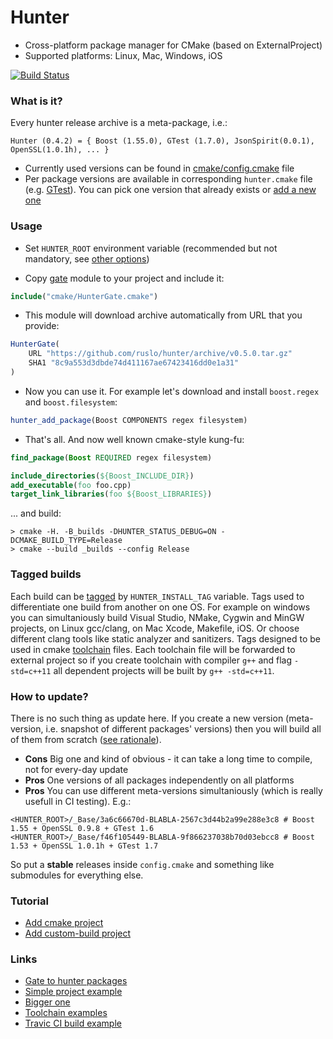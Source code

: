 Hunter
======

* Cross-platform package manager for CMake (based on ExternalProject)
* Supported platforms: Linux, Mac, Windows, iOS

[![Build Status][link_master]][link_hunter]

[link_master]: https://travis-ci.org/ruslo/hunter.png?branch=master
[link_hunter]: https://travis-ci.org/ruslo/hunter

### What is it?

Every hunter release archive is a meta-package, i.e.:
```
Hunter (0.4.2) = { Boost (1.55.0), GTest (1.7.0), JsonSpirit(0.0.1), OpenSSL(1.0.1h), ... }
```

* Currently used versions can be found in
[cmake/config.cmake](https://github.com/ruslo/hunter/blob/master/cmake/config.cmake) file
* Per package versions are available in corresponding `hunter.cmake` file
(e.g. [GTest](https://github.com/ruslo/hunter/blob/master/cmake/projects/GTest/hunter.cmake)).
You can pick one version that already exists
or [add a new one](https://github.com/ruslo/hunter/wiki/Adding-new-package)

### Usage

* Set `HUNTER_ROOT` environment variable (recommended but not mandatory, see 
[other options](https://github.com/hunter-packages/gate#effects))

* Copy [gate](https://github.com/hunter-packages/gate) module to your project and include it:
```cmake
include("cmake/HunterGate.cmake")
```

* This module will download archive automatically from URL that you provide:

```cmake
HunterGate(
    URL "https://github.com/ruslo/hunter/archive/v0.5.0.tar.gz"
    SHA1 "8c9a553d3dbde74d411167ae67423416dd0e1a31"
)
```

* Now you can use it. For example let's download and install `boost.regex` and `boost.filesystem`:
```cmake
hunter_add_package(Boost COMPONENTS regex filesystem)
```

* That's all. And now well known cmake-style kung-fu:
```cmake
find_package(Boost REQUIRED regex filesystem)

include_directories(${Boost_INCLUDE_DIR})
add_executable(foo foo.cpp)
target_link_libraries(foo ${Boost_LIBRARIES})
```

... and build:
```
> cmake -H. -B_builds -DHUNTER_STATUS_DEBUG=ON -DCMAKE_BUILD_TYPE=Release
> cmake --build _builds --config Release
```

### Tagged builds

Each build can be [tagged](https://github.com/ruslo/hunter/wiki/EP_BASE-layout#tagged-layout)
by `HUNTER_INSTALL_TAG` variable. Tags used to differentiate one build from another on one OS. For example on windows you can simultaniously build Visual Studio, NMake, Cygwin and MinGW projects, on Linux gcc/clang, on Mac Xcode, Makefile, iOS. Or choose different clang tools like static analyzer and sanitizers. Tags designed to be used in cmake [toolchain](https://github.com/ruslo/polly) files. Each toolchain file will be forwarded to external project so if you create toolchain with compiler `g++` and flag `-std=c++11` all dependent projects will be built by `g++ -std=c++11`.

### How to update?

There is no such thing as update here. If you create a new version
(meta-version, i.e. snapshot of different packages' versions)
then you will build all of them from scratch
([see rationale](https://github.com/ruslo/hunter/wiki/Rationale)).

* **Cons** Big one and kind of obvious - it can take a long time to compile, not for every-day update
* **Pros** One versions of all packages independently on all platforms
* **Pros** You can use different meta-versions simultaniously (which is really usefull in CI testing). E.g.:
```
<HUNTER_ROOT>/_Base/3a6c66670d-BLABLA-2567c3d44b2a99e288e3c8 # Boost 1.55 + OpenSSL 0.9.8 + GTest 1.6
<HUNTER_ROOT>/_Base/f46f105449-BLABLA-9f866237038b70d03ebcc8 # Boost 1.53 + OpenSSL 1.0.1h + GTest 1.7
```

So put a **stable** releases inside `config.cmake` and something like submodules for everything else.

### Tutorial

* [Add cmake project](https://github.com/ruslo/hunter/wiki/Adding-new-package)
* [Add custom-build project](https://github.com/ruslo/hunter/wiki/Adding-new-package-%28custom-download-scheme%29)

### Links
* [Gate to hunter packages](https://github.com/hunter-packages/gate)
* [Simple project example](https://github.com/forexample/hunter-simple)
* [Bigger one](https://github.com/ruslo/weather)
* [Toolchain examples](https://github.com/ruslo/polly)
* [Travic CI build example](https://github.com/forexample/hunter-simple/blob/master/.travis.yml)
